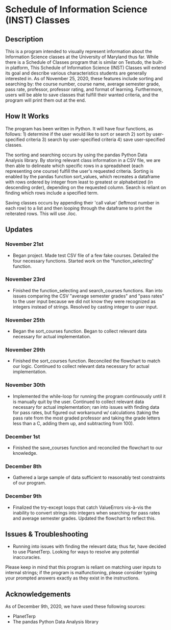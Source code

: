 # Schedule of Information Science (INST) Classes

## Description
This is a program intended to visually represent information about the Information Science classes at the University of Maryland thus far. While there is a Schedule of Classes program that is similar on Testudo, the built-in platform, This Schedule of Information Science (INST) Classes will extend its goal and describe various characteristics students are generally interested in. As of November 25, 2020, these features include sorting and searching by: the course number, course name, average semester grade, pass rate, professor, professor rating, and format of learning. Furthermore, users will be able to save classes that fulfill their wanted criteria, and the program will print them out at the end.

## How It Works
The program has been written in Python. It will have four functions, as follows: 1) determine if the user would like to sort or search 2) sort by user-specified criteria 3) search by user-specified criteria 4) save user-specified classes. 

The sorting and searching occurs by using the pandas Python Data Analysis library. By storing relevant class information in a CSV file, we are then able to delineate which specific rows in a spreadsheet (each representing one course) fulfill the user's requested criteria. Sorting is enabled by the pandas function sort_values, which recreates a dataframe with rows ordered by integer from least to greatest or alphabetized (in descending order), depending on the requested column. Search is reliant on finding which rows include a specified term.

Saving classes occurs by appending their 'call value' (leftmost number in each row) to a list and then looping through the dataframe to print the reiterated rows. This will use .iloc.

## Updates
### November 21st
- Began project. Made test CSV file of a few fake courses. Detailed the four necessary functions. Started work on the "function_selecting" function. 
### November 23rd
- Finished the function_selecting and search_courses functions. Ran into issues comparing the CSV "average semester grades" and "pass rates" to the user input because we did not know they were recognized as integers instead of strings. Resolved by casting integer to user input.
### November 25th
- Began the sort_courses function. Began to collect relevant data necessary for actual implementation.
### November 29th
- Finished the sort_courses function. Reconciled the flowchart to match our logic. Continued to collect relevant data necessary for actual implementation. 
### November 30th
- Implemented the while-loop for running the program continuously until it is manually quit by the user. Continued to collect relevant data necessary for actual implementation; ran into issues with finding data for pass rates, but figured out workaround w/ calculations (taking the pass rate from the most graded professor and taking the grade letters less than a C, adding them up, and subtracting from 100).
### December 1st
- Finished the save_courses function and reconciled the flowchart to our knowledge.
### December 8th
- Gathered a large sample of data sufficient to reasonably test constraints of our program.
### December 9th
- Finalized the try-except loops that catch ValueErrors vis-à-vis the inability to convert strings into integers when searching for pass rates and average semester grades. Updated the flowchart to reflect this.

## Issues & Troubleshooting
- Running into issues with finding the relevant data; thus far, have decided to use PlanetTerp. Looking for ways to resolve any potential inaccuracies.

Please keep in mind that this program is reliant on matching user inputs to internal strings; if the program is malfunctioning, please consider typing your prompted answers exactly as they exist in the instructions. 

## Acknowledgements
As of December 9th, 2020, we have used these following sources:
- PlanetTerp
- The pandas Python Data Analysis library
